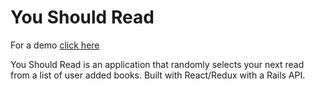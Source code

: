 # You Should Read

For a demo [click here](https://www.youtube.com/watch?v=fCKZIRpSOJI&feature=youtu.be)

You Should Read is an application that randomly selects your next read from a list of user added books. Built with React/Redux with a Rails API. 